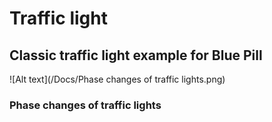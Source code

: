 # Traffic light

## Classic traffic light example for Blue Pill

![Alt text](/Docs/Phase changes of traffic lights.png)

### Phase changes of traffic lights